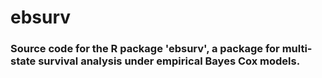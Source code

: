 # ebsurv

### Source code for the R package 'ebsurv', a package for multi-state survival analysis under empirical Bayes Cox models.
 

